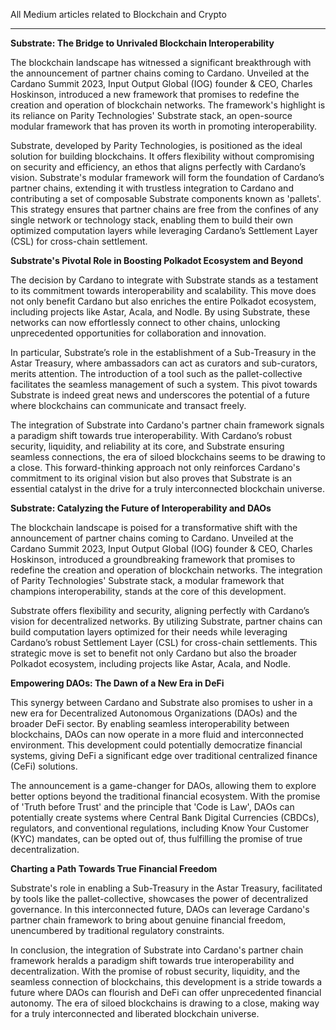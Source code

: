 
All Medium articles related to Blockchain and Crypto

---

**Substrate: The Bridge to Unrivaled Blockchain Interoperability**

The blockchain landscape has witnessed a significant breakthrough with the announcement of partner chains coming to Cardano. Unveiled at the Cardano Summit 2023, Input Output Global (IOG) founder & CEO, Charles Hoskinson, introduced a new framework that promises to redefine the creation and operation of blockchain networks. The framework's highlight is its reliance on Parity Technologies' Substrate stack, an open-source modular framework that has proven its worth in promoting interoperability.

Substrate, developed by Parity Technologies, is positioned as the ideal solution for building blockchains. It offers flexibility without compromising on security and efficiency, an ethos that aligns perfectly with Cardano’s vision. Substrate's modular framework will form the foundation of Cardano’s partner chains, extending it with trustless integration to Cardano and contributing a set of composable Substrate components known as 'pallets'. This strategy ensures that partner chains are free from the confines of any single network or technology stack, enabling them to build their own optimized computation layers while leveraging Cardano’s Settlement Layer (CSL) for cross-chain settlement.

**Substrate's Pivotal Role in Boosting Polkadot Ecosystem and Beyond**

The decision by Cardano to integrate with Substrate stands as a testament to its commitment towards interoperability and scalability. This move does not only benefit Cardano but also enriches the entire Polkadot ecosystem, including projects like Astar, Acala, and Nodle. By using Substrate, these networks can now effortlessly connect to other chains, unlocking unprecedented opportunities for collaboration and innovation.

In particular, Substrate’s role in the establishment of a Sub-Treasury in the Astar Treasury, where ambassadors can act as curators and sub-curators, merits attention. The introduction of a tool such as the pallet-collective facilitates the seamless management of such a system. This pivot towards Substrate is indeed great news and underscores the potential of a future where blockchains can communicate and transact freely.

The integration of Substrate into Cardano's partner chain framework signals a paradigm shift towards true interoperability. With Cardano’s robust security, liquidity, and reliability at its core, and Substrate ensuring seamless connections, the era of siloed blockchains seems to be drawing to a close. This forward-thinking approach not only reinforces Cardano's commitment to its original vision but also proves that Substrate is an essential catalyst in the drive for a truly interconnected blockchain universe.



**Substrate: Catalyzing the Future of Interoperability and DAOs**

The blockchain landscape is poised for a transformative shift with the announcement of partner chains coming to Cardano. Unveiled at the Cardano Summit 2023, Input Output Global (IOG) founder & CEO, Charles Hoskinson, introduced a groundbreaking framework that promises to redefine the creation and operation of blockchain networks. The integration of Parity Technologies' Substrate stack, a modular framework that champions interoperability, stands at the core of this development.

Substrate offers flexibility and security, aligning perfectly with Cardano’s vision for decentralized networks. By utilizing Substrate, partner chains can build computation layers optimized for their needs while leveraging Cardano’s robust Settlement Layer (CSL) for cross-chain settlements. This strategic move is set to benefit not only Cardano but also the broader Polkadot ecosystem, including projects like Astar, Acala, and Nodle.

**Empowering DAOs: The Dawn of a New Era in DeFi**

This synergy between Cardano and Substrate also promises to usher in a new era for Decentralized Autonomous Organizations (DAOs) and the broader DeFi sector. By enabling seamless interoperability between blockchains, DAOs can now operate in a more fluid and interconnected environment. This development could potentially democratize financial systems, giving DeFi a significant edge over traditional centralized finance (CeFi) solutions.

The announcement is a game-changer for DAOs, allowing them to explore better options beyond the traditional financial ecosystem. With the promise of 'Truth before Trust' and the principle that 'Code is Law', DAOs can potentially create systems where Central Bank Digital Currencies (CBDCs), regulators, and conventional regulations, including Know Your Customer (KYC) mandates, can be opted out of, thus fulfilling the promise of true decentralization.

**Charting a Path Towards True Financial Freedom**

Substrate's role in enabling a Sub-Treasury in the Astar Treasury, facilitated by tools like the pallet-collective, showcases the power of decentralized governance. In this interconnected future, DAOs can leverage Cardano's partner chain framework to bring about genuine financial freedom, unencumbered by traditional regulatory constraints.

In conclusion, the integration of Substrate into Cardano's partner chain framework heralds a paradigm shift towards true interoperability and decentralization. With the promise of robust security, liquidity, and the seamless connection of blockchains, this development is a stride towards a future where DAOs can flourish and DeFi can offer unprecedented financial autonomy. The era of siloed blockchains is drawing to a close, making way for a truly interconnected and liberated blockchain universe.